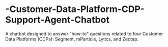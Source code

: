 # -Customer-Data-Platform-CDP-Support-Agent-Chatbot
A chatbot designed to answer "how-to" questions related to four Customer Data Platforms (CDPs): Segment, mParticle, Lytics, and Zeotap.
